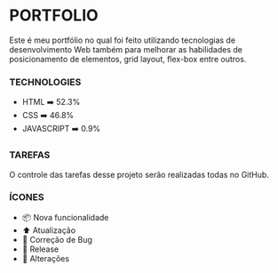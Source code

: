 # PORTFOLIO
Este é meu portfólio no qual foi feito utilizando tecnologias de desenvolvimento Web também para melhorar as habilidades de posicionamento de elementos, grid layout, flex-box entre outros. 

### TECHNOLOGIES
- HTML :arrow_right: 52.3%
- CSS :arrow_right: 46.8%
- JAVASCRIPT :arrow_right: 0.9% 

### TAREFAS
O controle das tarefas desse projeto serão realizadas todas no GitHub. 

### ÍCONES
- :package: Nova funcionalidade
- :arrow_up: Atualização 
- :bug: Correção de Bug 
- :checkered_flag: Release
- :wrench: Alterações
